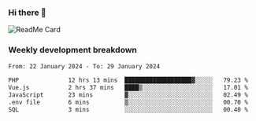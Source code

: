 ### Hi there 👋

<!--
**itzcy/itzcy** is a ✨ _special_ ✨ repository because its `README.md` (this file) appears on your GitHub profile.

Here are some ideas to get you started:

- 🔭 I’m currently working on ...
- 🌱 I’m currently learning ...
- 👯 I’m looking to collaborate on ...
- 🤔 I’m looking for help with ...
- 💬 Ask me about ...
- 📫 How to reach me: ...
- 😄 Pronouns: ...
- ⚡ Fun fact: ...
-->
![ReadMe Card](https://github-readme-stats.vercel.app/api?username=itzcy&show_icons=true&title_color=2d3198&icon_color=797cb8&text_color=24292e&bg_color=f6f8fa)

### Weekly development breakdown
<!--START_SECTION:waka-->

```txt
From: 22 January 2024 - To: 29 January 2024

PHP              12 hrs 13 mins  ███████████████████▓░░░░░   79.23 %
Vue.js           2 hrs 37 mins   ████▒░░░░░░░░░░░░░░░░░░░░   17.01 %
JavaScript       23 mins         ▓░░░░░░░░░░░░░░░░░░░░░░░░   02.49 %
.env file        6 mins          ▒░░░░░░░░░░░░░░░░░░░░░░░░   00.70 %
SQL              3 mins          ░░░░░░░░░░░░░░░░░░░░░░░░░   00.40 %
```

<!--END_SECTION:waka-->
